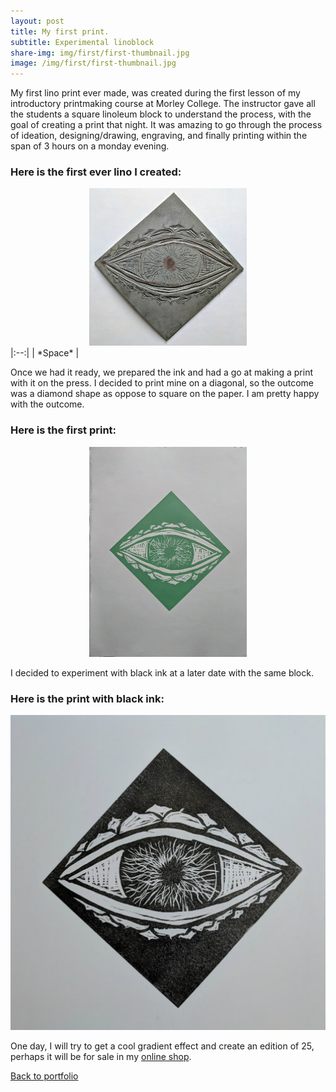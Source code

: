 ```yaml
---
layout: post
title: My first print.
subtitle: Experimental linoblock 
share-img: img/first/first-thumbnail.jpg
image: /img/first/first-thumbnail.jpg
---
```


My first lino print ever made, was created during the first lesson of my introductory printmaking course at Morley College. The instructor gave all the students a square linoleum block to understand the process, with the goal of creating a print that night. It was amazing to go through the process of ideation, designing/drawing, engraving, and finally printing within the span of 3 hours on a monday evening. 

### Here is the first ever lino I created:

<div style="text-align:center"><img src="/img/first/first-lino.jpg" width="50%" height="auto" frameBorder="0" /></div>
|:--:| 
| *Space* |

Once we had it ready, we prepared the ink and had a go at making a print with it on the press. I decided to print mine on a diagonal, so the outcome was a diamond shape as oppose to square on the paper. I am pretty happy with the outcome.

### Here is the first print:

<div style="text-align:center"><img src="/img/first/first-print.jpg" width="50%" height="auto" frameBorder="0" /></div>

I decided to experiment with black ink at a later date with the same block.

### Here is the print with black ink:

<div style="text-align:center"><img src="/img/first/first-print-black.jpg" width="100%" height="auto" frameBorder="0" /></div>

One day, I will try to get a cool gradient effect and create an edition of 25, perhaps it will be for sale in my [online shop](https://bodhio.bigcartel.com).

[Back to portfolio](https://bodh.io)
